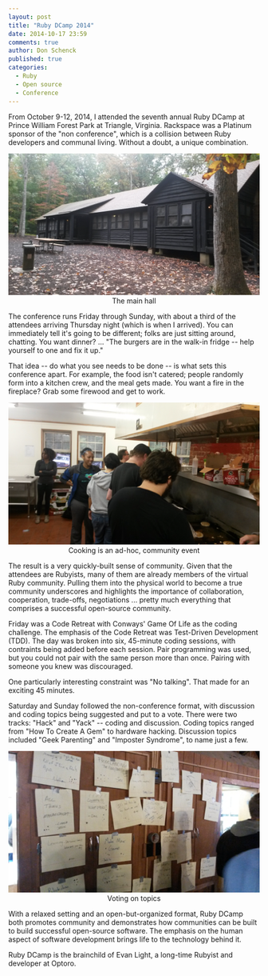 ```yaml
---
layout: post  
title: "Ruby DCamp 2014"  
date: 2014-10-17 23:59  
comments: true  
author: Don Schenck  
published: true  
categories:
  - Ruby
  - Open source
  - Conference
---
```


From October 9-12, 2014, I attended the seventh annual Ruby DCamp at Prince William Forest Park at Triangle, Virginia. Rackspace was a Platinum sponsor of the "non conference", which is a collision between Ruby developers and communal living. Without a doubt, a unique combination.

<p align="center">
<img src="../_assets/img/2014-10-17-rubydcamp14/rubydcamp_main_hall.jpg">The main hall</img>
</p>

The conference runs Friday through Sunday, with about a third of the attendees arriving Thursday night (which is when I arrived). You can immediately tell it's going to be different; folks are just sitting around, chatting. You want dinner? ... "The burgers are in the walk-in fridge -- help yourself to one and fix it up."

That idea -- do what you see needs to be done -- is what sets this conference apart. For example, the food isn't catered; people randomly form into a kitchen crew, and the meal gets made. You want a fire in the fireplace? Grab some firewood and get to work.

<p align="center">
<img src="../_assets/img/2014-10-17-rubydcamp14/rubydcamp_cooking.jpg">Cooking is an ad-hoc, community event</img>
</p>

The result is a very quickly-built sense of community. Given that the attendees are Rubyists, many of them are already members of the virtual Ruby community. Pulling them into the physical world to become a true community underscores and highlights the importance of collaboration, cooperation, trade-offs, negotiations ... pretty much everything that comprises a successful open-source community.

Friday was a Code Retreat with Conways' Game Of Life as the coding challenge. The emphasis of the Code Retreat was Test-Driven Development (TDD). The day was broken into six, 45-minute coding sessions, with contraints being added before each session. Pair programming was used, but you could not pair with the same person more than once. Pairing with someone you knew was discouraged.

One particularly interesting constraint was "No talking". That made for an exciting 45 minutes.

Saturday and Sunday followed the non-conference format, with discussion and coding topics being suggested and put to a vote. There were two tracks: "Hack" and "Yack" -- coding and discussion. Coding topics ranged from "How To Create A Gem" to hardware hacking. Discussion topics included "Geek Parenting" and "Imposter Syndrome", to name just a few.

<p align="center">
<img src="../_assets/img/2014-10-17-rubydcamp14/rubydcamp_topics.jpg">Voting on topics</img>
</p>

With a relaxed setting and an open-but-organized format, Ruby DCamp both promotes community and demonstrates how communities can be built to build successful open-source software. The emphasis on the human aspect of software development brings life to the technology behind it.

Ruby DCamp is the brainchild of Evan Light, a long-time Rubyist and developer at Optoro.
